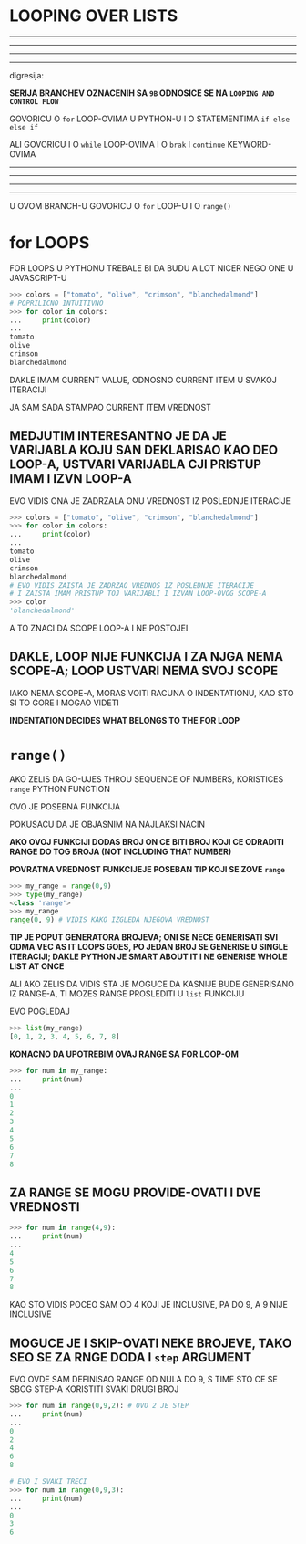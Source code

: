 # LOOPING OVER LISTS

***
***
***
***

digresija:

**SERIJA BRANCHEV OZNACENIH SA `9B` ODNOSICE SE NA `LOOPING AND CONTROL FLOW`**

GOVORICU O `for` LOOP-OVIMA U PYTHON-U I O STATEMENTIMA `if else` `else if`

ALI GOVORICU I O `while` LOOP-OVIMA I O `brak` I `continue` KEYWORD-OVIMA

***
***
***
***

U OVOM BRANCH-U GOVORICU O `for` LOOP-U I O `range()`

# for LOOPS

FOR LOOPS U PYTHONU TREBALE BI DA BUDU A LOT NICER NEGO ONE U JAVASCRIPT-U

```py
>>> colors = ["tomato", "olive", "crimson", "blanchedalmond"]
# POPRILICNO INTUITIVNO
>>> for color in colors:
...     print(color)
... 
tomato
olive
crimson
blanchedalmond
```

DAKLE IMAM CURRENT VALUE, ODNOSNO CURRENT ITEM U SVAKOJ ITERACIJI

JA SAM SADA STAMPAO CURRENT ITEM VREDNOST

## MEDJUTIM INTERESANTNO JE DA JE VARIJABLA KOJU SAN DEKLARISAO KAO DEO LOOP-A, USTVARI VARIJABLA CJI PRISTUP IMAM I IZVN LOOP-A

EVO VIDIS ONA JE ZADRZALA ONU VREDNOST IZ POSLEDNJE ITERACIJE

```py
>>> colors = ["tomato", "olive", "crimson", "blanchedalmond"]
>>> for color in colors:
...     print(color)
... 
tomato
olive
crimson
blanchedalmond
# EVO VIDIS ZAISTA JE ZADRZAO VREDNOS IZ POSLEDNJE ITERACIJE
# I ZAISTA IMAM PRISTUP TOJ VARIJABLI I IZVAN LOOP-OVOG SCOPE-A
>>> color
'blanchedalmond'
```

A TO ZNACI DA SCOPE LOOP-A I NE POSTOJEI

## DAKLE, LOOP NIJE FUNKCIJA I ZA NJGA NEMA SCOPE-A; LOOP USTVARI NEMA SVOJ SCOPE

IAKO NEMA SCOPE-A, MORAS VOITI RACUNA O INDENTATIONU, KAO STO SI TO GORE I MOGAO VIDETI

**INDENTATION DECIDES WHAT BELONGS TO THE FOR LOOP**

# `range()`

AKO ZELIS DA GO-UJES THROU SEQUENCE OF NUMBERS, KORISTICES `range` PYTHON FUNCTION

OVO JE POSEBNA FUNKCIJA

POKUSACU DA JE OBJASNIM NA NAJLAKSI NACIN

**AKO OVOJ FUNKCIJI DODAS BROJ ON CE BITI BROJ KOJI CE ODRADITI RANGE DO TOG BROJA (NOT INCLUDING THAT NUMBER)**

**POVRATNA VREDNOST FUNKCIJEJE POSEBAN TIP KOJI SE ZOVE `range`**

```py
>>> my_range = range(0,9)
>>> type(my_range)
<class 'range'>
>>> my_range
range(0, 9) # VIDIS KAKO IZGLEDA NJEGOVA VREDNOST
```

**TIP JE POPUT GENERATORA BROJEVA; ONI SE NECE GENERISATI SVI ODMA VEC AS IT LOOPS GOES, PO JEDAN BROJ SE GENERISE U SINGLE ITERACIJI; DAKLE PYTHON JE SMART ABOUT IT I NE GENERISE WHOLE LIST AT ONCE**

ALI AKO ZELIS DA VIDIS STA JE MOGUCE DA KASNIJE BUDE GENERISANO IZ RANGE-A, TI MOZES RANGE PROSLEDITI U `list` FUNKCIJU

EVO POGLEDAJ

```py
>>> list(my_range)
[0, 1, 2, 3, 4, 5, 6, 7, 8]
```

**KONACNO DA UPOTREBIM OVAJ RANGE SA FOR LOOP-OM**

```py
>>> for num in my_range:
...     print(num)
... 
0
1
2
3
4
5
6
7
8
```

## ZA RANGE SE MOGU PROVIDE-OVATI I DVE VREDNOSTI

```py
>>> for num in range(4,9):
...     print(num)
... 
4
5
6
7
8
```

KAO STO VIDIS POCEO SAM OD 4 KOJI JE INCLUSIVE, PA DO 9, A 9 NIJE INCLUSIVE

## MOGUCE JE I SKIP-OVATI NEKE BROJEVE, TAKO SEO SE ZA RNGE DODA I `step` ARGUMENT

EVO OVDE SAM DEFINISAO RANGE OD NULA DO 9, S TIME STO CE SE SBOG STEP-A KORISTITI SVAKI DRUGI BROJ

```py
>>> for num in range(0,9,2): # OVO 2 JE STEP
...     print(num)
... 
0
2
4
6
8

# EVO I SVAKI TRECI
>>> for num in range(0,9,3):
...     print(num)
... 
0
3
6
```